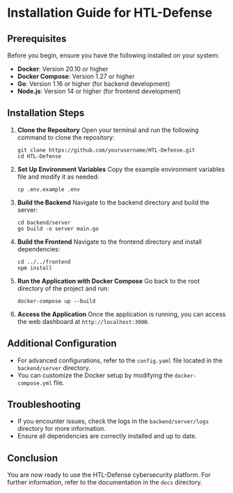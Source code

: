# Installation Guide for HTL-Defense

## Prerequisites
Before you begin, ensure you have the following installed on your system:
- **Docker**: Version 20.10 or higher
- **Docker Compose**: Version 1.27 or higher
- **Go**: Version 1.16 or higher (for backend development)
- **Node.js**: Version 14 or higher (for frontend development)

## Installation Steps

1. **Clone the Repository**
   Open your terminal and run the following command to clone the repository:
   ```
   git clone https://github.com/yourusername/HTL-Defense.git
   cd HTL-Defense
   ```

2. **Set Up Environment Variables**
   Copy the example environment variables file and modify it as needed:
   ```
   cp .env.example .env
   ```

3. **Build the Backend**
   Navigate to the backend directory and build the server:
   ```
   cd backend/server
   go build -o server main.go
   ```

4. **Build the Frontend**
   Navigate to the frontend directory and install dependencies:
   ```
   cd ../../frontend
   npm install
   ```

5. **Run the Application with Docker Compose**
   Go back to the root directory of the project and run:
   ```
   docker-compose up --build
   ```

6. **Access the Application**
   Once the application is running, you can access the web dashboard at `http://localhost:3000`.

## Additional Configuration
- For advanced configurations, refer to the `config.yaml` file located in the `backend/server` directory.
- You can customize the Docker setup by modifying the `docker-compose.yml` file.

## Troubleshooting
- If you encounter issues, check the logs in the `backend/server/logs` directory for more information.
- Ensure all dependencies are correctly installed and up to date.

## Conclusion
You are now ready to use the HTL-Defense cybersecurity platform. For further information, refer to the documentation in the `docs` directory.